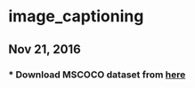 # image_captioning

## Nov 21, 2016
### * Download MSCOCO dataset from [here](http://mscoco.org/dataset/#download)
